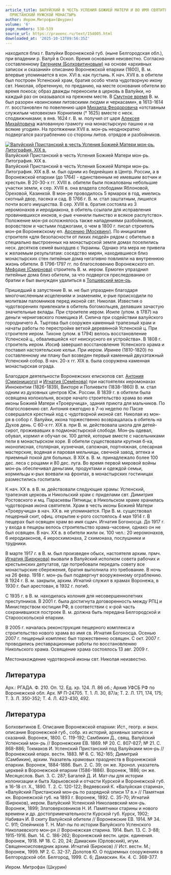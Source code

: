 ```yaml
---
article_title: ВАЛУЙСКИЙ В ЧЕСТЬ УСПЕНИЯ БОЖИЕЙ МАТЕРИ И ВО ИМЯ СВЯТИТЕЛЯ НИКОЛАЯ
  ПРИСТАНСКИЙ МУЖСКОЙ МОНАСТЫРЬ
author: Иером.Митрофан(Шкурин)
volume: '6'
page_numbers: 538-539
source_url: https://pravenc.ru/text/154005.html
downloaded_at: '2025-10-13T09:56:35Z'
---
```


находился близ г. Валуйки Воронежской губ. (ныне Белгородская обл.), при впадении р. Валуй в Оскол. Время основания неизвестно. Согласно составленному [Евгением (Болховитиновым)](<https://pravenc.ru/text/Евгением (Болховитиновым).html>) на основе «архивных записок и сказаний» описанию Воронежской епархии (1800), В. м. впервые упоминается в кон. XVI в. как пустынь. К нач. XVII в. в обители был построен Успенский храм, братия особо чтила чудотворную икону свт. Николая, обретенную, по преданию, на месте основания обители во время покоса; образ дважды переносили в церковь в Валуйки, но каждый раз он оказывался на прежнем месте. В [Смутное время](<https://pravenc.ru/text/Смутное время.html>) В. м. был разорен «воинскими литовскими людми и черкасами», в 1613-1614 гг. восстановлен по повелению царя [Михаила Феодоровича](<https://pravenc.ru/text/МИХАИЛ ФЕОДОРОВИЧ.html>) «отставным служилым человеком» Корнилием († 1625) вместе с неск. сподвижниками; в янв. 1624 г. В. м. получил от царя [Алексея Михайловича](<https://pravenc.ru/text/Алексея Михайловича.html>) жалованную грамоту «на монастырскую пашню и на всякие угодия». На протяжении XVII в. мон-рь неоднократно подвергался разграблению со стороны литов. отрядов и разбойников.

[![Валуйский Пристанский в честь Успения Божией Матери мон-рь. Литография. XIX в.](https://pravenc.ru/data/515/461/1234/i200.jpg "Кликните для увеличения картинки")](https://pravenc.ru/data/515/461/1234/i400.jpg)Валуйский Пристанский в честь Успения Божией Матери мон-рь. Литография. XIX в.  
Валуйский Пристанский в честь Успения Божией Матери мон-рь. Литография. XIX в.В. м. был одним из беднейших в Центр. России, а в Воронежской епархии (до 1764) - единственным не имевшим вотчин и крестьян. В 20-30-х гг. XVIII в. обители были пожалованы небольшие участки земли, к сер. XVIII в. она владела слободами Яблоновой, Ореховой, Казинкой. В мон-ре проводилось 5 ярмарок в год, имелись скотный двор, пасека и сад. В 1766 г. В. м. стал заштатным, лишился почти всего имущества. В сер. XVIII в. братия состояла из 3 иеромонахов и иеродиакона, в обитель ссылали для исправления провинившихся иноков, к-рые «чинили пьянство и всякое распутство». Положение мон-ря осложнялось также нападениями разбойников, воровством и частыми поджогами, о чем в 1800 г. писал строитель мон-ря Воронежскому еп. [Арсению (Москвину)](<https://pravenc.ru/text/Арсению (Москвину).html>). По инициативе строителя «для безопасности от лихих людей» рядом с обителью в специально выстроенных на монастырской земле домах поселились неск. десятков семей выходцев с Украины. Однако эта мера не привела к желаемым результатам: соседство мирян, находившиеся близ монастырских стен питейные дома негативно повлияли на внутреннюю жизнь обители. В 1796-1797 гг. по благословению Воронежского еп. [Мефодия (Смирнова)](<https://pravenc.ru/text/Мефодия (Смирнова).html>) строитель В. м. иером. Ермоген упразднил питейные дома близ обители, за что подвергся преследованию от братии и был вынужден удалиться в [Толшевский мон-рь](<https://pravenc.ru/text/Толшевский мон-рь.html>).

Пришедший в запустение В. м. не был упразднен благодаря многочисленным исцелениям и знамениям, к-рые происходили по молитвам паломников перед иконой свт. Николая. Известия о чудотворениях привлекали в обитель богомольцев, делавших зачастую значительные вклады. При строителе иером. Иоиле (упом. в 1787) на деньги черниговского помещика И. Силича при содействии валуйского городничего А. Тыртова был сооружен каменный трапезный храм и начаты работы по перестройке ветхой деревянной Успенской ц. При строителе иером. Тихоне (упом. в 1794) велось восстановление Успенской ц., обвалившейся «от неискусного ея устройства». В 1808 г. строитель иером. Иосиф завершил восстановление Успенского храма и поставил настоятельские кельи. При иером. Иринее (1810-1820) по составленному им плану был возведен первый каменный двухэтажный Успенский собор. В нач. 20-х гг. XIX в. была сооружена каменная монастырская ограда.

Благодаря деятельности Воронежских епископов свт. [Антония (Смирницкого)](<https://pravenc.ru/text/Антония (Смирницкого).html>) и [Игнатия (Семёнова)](https://pravenc.ru/text/ИГНАТИЙ.html) при настоятелях иеромонахах Иннокентии (1826-1839), Викторе и Полиевкте (1838-1860) В. м. стал одним из духовных центров Юж. России. В 1839 г. в обители была освящена колокольня, вскоре начато строительство храма во имя иконы Божией Матери «Троеручица», здания приюта для мальчиков. По благословению свт. Антония ежегодно в 7-ю неделю по Пасхе совершался крестный ход с чудотворной иконой свт. Николая из мон-ря в собор г. Валуйки, икона торжественно возвращалась в обитель на Духов день. С 60-х гг. XIX в. при В. м. действовала школа для детей-сирот, проживавших в подмонастырской слободе. Мон-рь одевал, обувал, кормил и обучал ок. 100 детей, которые вместе с насельниками пели в монастырском хоре. В обители существовали крупная б-ка, иконописная, столярная, кузнечная, сапожная, портняжная, слесарная мастерские, водяная и паровая мельницы, свечной завод, аптека и приемный покой для больных. В XIX в. В. м. принадлежало более 100 дес. леса с рощами и 80 дес. луга. Во время первой мировой войны мон-рь обеспечивал деньгами, продуктами и одеждой семьи, кормильцы к-рых воевали на фронтах, в монастырских гостиницах разместились госпитали.

К нач. XX в. в В. м. действовали следующие храмы: Успенский, трапезная церковь и Никольский храм с приделами свт. Димитрия Ростовского и мц. Параскевы Пятницы; в Никольском храме хранилась чудотворная икона святителя. Храм в честь иконы Божией Матери «Троеручица» в нач. XX в. не упоминается. При В. м. существовал пещерный скит, офиц. открытие к-рого состоялось 4 мая 1914 г. В пещерах был освящен храм во имя сщмч. Игнатия Богоносца. До 1917 г. у входа в пещеры велось строительство храма-часовни, однако он не был освящен. В нач. XX в. в обители жили ок. 100 чел.: 20 иеромонахов, 6 иеродиаконов, 4 иеросхимонаха, 2 схимонаха, послушники и трудники.

В марте 1917 г. в В. м. был произведен обыск, настоятеля архим. прмч. [Игнатия (Бирюкова)](<https://pravenc.ru/text/Игнатия (Бирюкова).html>) вызвали в Валуйский исполком совета рабочих и крестьянских депутатов, где потребовали передать совету все монастырские сбережения, братия выполнила это требование. В ночь на 26 февр. 1918 г. мон-рь был подвергнут вооруженному ограблению. В 1924 г. В. м. закрыли, архим. Игнатий служил в храмах Воронежа, в 1930 г. был арестован, в 1932 г. погиб.

С 1935 г. в В. м. находилась колония для несовершеннолетних преступников. В 2001 г. была достигнута договоренность между РПЦ и Министерством юстиции РФ, в соответствии с к-рой часть сохранившихся построек В. м. должна быть передана Белгородской и Старооскольской епархии.

В 2005 г. началась реконструкция пещерного комплекса и строительство нового храма во имя св. Игнатия Богоносца. Осенью 2007 г. пещерный комплекс был торжественно освящен. С окт. 2007 г. проводились реставрационные работы по восстановлению Никольского храма. Освящение храма состоялось 13 авг. 2009 г.

Местонахождение чудотворной иконы свт. Николая неизвестно.

## Литература

Арх.: РГАДА. Ф. 210. Оп. 12. Ед. хр. 124. Л. 86 об.; Архив УФСБ РФ по Воронежской обл. Арх. № П-24705. Т. 1. Л. 30, 87/а; Т. 2. Л. 171, 174, 175; Т. 3. Л. 350-352; Т. 4. Л. 423-430, 492.

## Литература

Болховитинов Е. Описание Воронежской епархии: Ист., геогр. и экон. описание Воронежской губ., собр. из историй, архивных записок и сказаний. Воронеж, 1800. С. 119-192; Самбикин Д., свящ. Валуйский Успенский мон-рь // Воронежские ЕВ. 1869. № 20. С. 807-827; № 21. С. 868-886; Токмаков И. Успенский Пристанский под Валуйками мон-рь // Воронежский епарх. вестн. 1883. № 6. С. 162-165; Димитрий (Самбикин), архим. Указатель храмовых празднеств в Воронежской епархии. Воронеж, 1884-1886. Вып. 2. С. 39; он же. Хронол. указатель церквей в Воронежской епархии (1586-1886). Воронеж, 1886; он же. Месяцеслов. Вып. 3. С. 287; Багалей Д. И. Мат-лы для истории колонизации и быта Харьковской и отчасти Курской и Воронежской губ. в 16-18 ст. Х., 1890. Т. 2. С. 120-122; Ведяевский К. «Валуйская старина», «Валуйский Пристанский мон-рь по разрядной описи 17 в.» // Памятная кн. Воронежской губ. на 1893 г. Воронеж, 1892. С. 35-70; Игнатий (Бирюков), иером. Валуйский Успенский Николаевский мон-рь. Воронеж, 1899; Златоверховников Н. И. Памятники старины и нового времени и др. достопримечательности Курской губ. Курск, 1902; Набивач И. В скиту Валуйской обители // Воронежские ЕВ. 1914. № 34. С. 911; Олейников Т. Н. Мат-лы по истории Валуйского Успенского Николаевского мон-ря // Воронежская старина. 1914. Вып. 13. С. 3-88; 1915-1916. Вып. 14. С. 186-262; Воронежский вестн. церк. единения. Воронеж, 1918. № 18. С. 20, 24; Дамаскин (Орловский), игум. Священноисповедник архим. Игнатий (Бирюков) // Ист. вестн. М.; Воронеж, 1999. № 2. С. 32-37; Долотов Ю. О подземных сооружениях в Белгородской обл. Белгород, 1999. С. 6; Дамаскин. Кн. 4. С. 368-377.

Иером.  Митрофан   (Шкурин)
